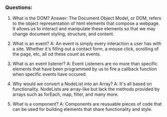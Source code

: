 ### Questions:
1. What is the DOM?
Answer: The Document Object Model, or DOM, refers to the object representation of html elements that compose a webpage. It allows us to interact and manipulate these elements so that we may change document styling, structure, and content.

2. What is an event?
A: An event is simply every interaction a user has with a site. Whether it's filling out a contact form, a mouse click, scrolling of the page, etc, all od these count as events.

3. What is an event listener?
A: Event Listeners are no more than specific elements that have been programmed by us to fire a callback function when specific events have occured.

4. Why would we convert a NodeList into an Array?
A: It's all based on functionality. NodeLists are array-like but lack the methods provided by arrays such as forEach, map, filter, and many more.

5. What is a component? 
A: Components are reusuable pieces of code that can be used for building elements that share functionality and style.
